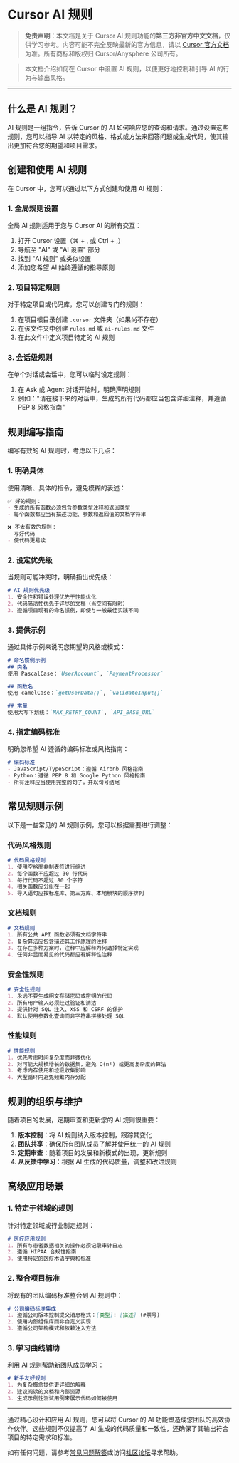 # Cursor AI 规则

> **免责声明**：本文档是关于 Cursor AI 规则功能的**第三方非官方中文文档**，仅供学习参考。内容可能不完全反映最新的官方信息，请以 [Cursor 官方文档](https://docs.cursor.com) 为准。所有商标和版权归 Cursor/Anysphere 公司所有。

> 本文档介绍如何在 Cursor 中设置 AI 规则，以便更好地控制和引导 AI 的行为与输出风格。

---

## 什么是 AI 规则？

AI 规则是一组指令，告诉 Cursor 的 AI 如何响应您的查询和请求。通过设置这些规则，您可以指导 AI 以特定的风格、格式或方法来回答问题或生成代码，使其输出更加符合您的期望和项目需求。

## 创建和使用 AI 规则

在 Cursor 中，您可以通过以下方式创建和使用 AI 规则：

### 1. 全局规则设置

全局 AI 规则适用于您与 Cursor AI 的所有交互：

1. 打开 Cursor 设置（⌘ + , 或 Ctrl + ,）
2. 导航至 "AI" 或 "AI 设置" 部分
3. 找到 "AI 规则" 或类似设置
4. 添加您希望 AI 始终遵循的指导原则

### 2. 项目特定规则

对于特定项目或代码库，您可以创建专门的规则：

1. 在项目根目录创建 `.cursor` 文件夹（如果尚不存在）
2. 在该文件夹中创建 `rules.md` 或 `ai-rules.md` 文件
3. 在此文件中定义项目特定的 AI 规则

### 3. 会话级规则

在单个对话或会话中，您可以临时设定规则：

1. 在 Ask 或 Agent 对话开始时，明确声明规则
2. 例如："请在接下来的对话中，生成的所有代码都应当包含详细注释，并遵循 PEP 8 风格指南"

## 规则编写指南

编写有效的 AI 规则时，考虑以下几点：

### 1. 明确具体

使用清晰、具体的指令，避免模糊的表述：

```markdown
✅ 好的规则：
- 生成的所有函数必须包含参数类型注释和返回类型
- 每个函数都应当有描述功能、参数和返回值的文档字符串

❌ 不太有效的规则：
- 写好代码
- 使代码更易读
```

### 2. 设定优先级

当规则可能冲突时，明确指出优先级：

```markdown
# AI 规则优先级
1. 安全性和错误处理优先于性能优化
2. 代码简洁性优先于详尽的文档（当空间有限时）
3. 遵循项目现有的命名惯例，即使与一般最佳实践不同
```

### 3. 提供示例

通过具体示例来说明您期望的风格或模式：

```markdown
# 命名惯例示例
## 类名
使用 PascalCase：`UserAccount`, `PaymentProcessor`

## 函数名
使用 camelCase：`getUserData()`, `validateInput()`

## 常量
使用大写下划线：`MAX_RETRY_COUNT`, `API_BASE_URL`
```

### 4. 指定编码标准

明确您希望 AI 遵循的编码标准或风格指南：

```markdown
# 编码标准
- JavaScript/TypeScript：遵循 Airbnb 风格指南
- Python：遵循 PEP 8 和 Google Python 风格指南
- 所有注释应当使用完整的句子，并以句号结尾
```

## 常见规则示例

以下是一些常见的 AI 规则示例，您可以根据需要进行调整：

### 代码风格规则

```markdown
# 代码风格规则
1. 使用空格而非制表符进行缩进
2. 每个函数不应超过 30 行代码
3. 每行代码不超过 80 个字符
4. 相关函数应分组在一起
5. 导入语句应按标准库、第三方库、本地模块的顺序排列
```

### 文档规则

```markdown
# 文档规则
1. 所有公共 API 函数必须有文档字符串
2. 复杂算法应包含描述其工作原理的注释
3. 在存在多种方案时，注释中应解释为何选择特定实现
4. 任何非显而易见的代码都应有解释性注释
```

### 安全性规则

```markdown
# 安全性规则
1. 永远不要生成明文存储密码或密钥的代码
2. 所有用户输入必须经过验证和清洁
3. 提供针对 SQL 注入、XSS 和 CSRF 的保护
4. 默认使用参数化查询而非字符串拼接处理 SQL
```

### 性能规则

```markdown
# 性能规则
1. 优先考虑时间复杂度而非微优化
2. 对可能大规模增长的数据集，避免 O(n²) 或更高复杂度的算法
3. 考虑内存使用和垃圾收集影响
4. 大型循环内避免频繁内存分配
```

## 规则的组织与维护

随着项目的发展，定期审查和更新您的 AI 规则很重要：

1. **版本控制**：将 AI 规则纳入版本控制，跟踪其变化
2. **团队共享**：确保所有团队成员了解并使用统一的 AI 规则
3. **定期审查**：随着项目的发展和新模式的出现，更新规则
4. **从反馈中学习**：根据 AI 生成的代码质量，调整和改进规则

## 高级应用场景

### 1. 特定于领域的规则

针对特定领域或行业制定规则：

```markdown
# 医疗应用规则
1. 所有与患者数据相关的操作必须记录审计日志
2. 遵循 HIPAA 合规性指南
3. 使用特定的医疗术语字典和标准
```

### 2. 整合项目标准

将现有的团队编码标准整合到 AI 规则中：

```markdown
# 公司编码标准集成
1. 遵循公司版本控制提交消息格式：[类型]: [描述] (#票号)
2. 使用内部组件库而非自定义实现
3. 遵循公司架构模式和依赖注入方法
```

### 3. 学习曲线辅助

利用 AI 规则帮助新团队成员学习：

```markdown
# 新手友好规则
1. 为复杂概念提供更详细的解释
2. 建议阅读的文档和内部资源
3. 生成示例性测试用例来展示代码如何被使用
```

---

通过精心设计和应用 AI 规则，您可以将 Cursor 的 AI 功能塑造成您团队的高效协作伙伴。这些规则不仅提高了 AI 生成的代码质量和一致性，还确保了其输出符合项目的特定需求和标准。

如有任何问题，请参考[常见问题解答](/cursor-faq)或访问[社区论坛](https://forum.cursor.com)寻求帮助。 
